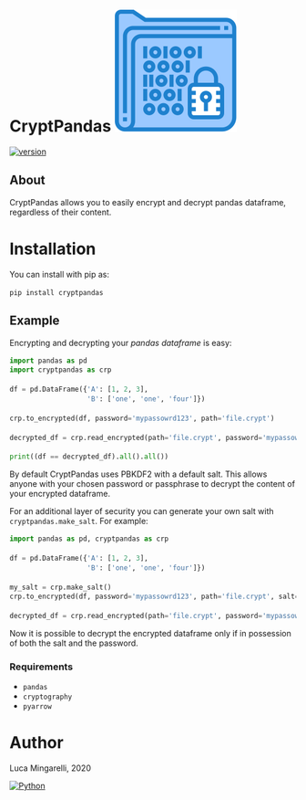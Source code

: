 # CryptPandas ![](https://raw.githubusercontent.com/LucaMingarelli/cryptpandas/master/cryptpandas/res/encrypted.svg)


[![version](https://img.shields.io/badge/version-0.1.0-success.svg)](#)

## About

CryptPandas allows you to easily encrypt and decrypt pandas dataframe, regardless of their content.

# Installation
You can install with pip as:

`pip install cryptpandas`

## Example

Encrypting and decrypting your *pandas dataframe* is easy:

```python
import pandas as pd
import cryptpandas as crp

df = pd.DataFrame({'A': [1, 2, 3],
                   'B': ['one', 'one', 'four']})

crp.to_encrypted(df, password='mypassowrd123', path='file.crypt')

decrypted_df = crp.read_encrypted(path='file.crypt', password='mypassowrd123')

print((df == decrypted_df).all().all())
```

By default CryptPandas uses PBKDF2 with a default salt. 
This allows anyone with your chosen password or passphrase to decrypt the content of your encrypted dataframe.

For an additional layer of security you can generate your own salt with `cryptpandas.make_salt`.
For example:

```python
import pandas as pd, cryptpandas as crp

df = pd.DataFrame({'A': [1, 2, 3],
                   'B': ['one', 'one', 'four']})

my_salt = crp.make_salt()
crp.to_encrypted(df, password='mypassowrd123', path='file.crypt', salt=my_salt)

decrypted_df = crp.read_encrypted(path='file.crypt', password='mypassowrd123', salt=my_salt)
```
Now it is possible to decrypt the encrypted dataframe only if in possession of both the salt and the password. 


### Requirements
- `pandas`
- `cryptography`
- `pyarrow`

# Author
Luca Mingarelli, 2020

[![Python](https://img.shields.io/static/v1?label=made%20with&message=Python&color=blue&style=for-the-badge&logo=Python&logoColor=white)](#)

